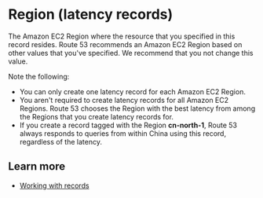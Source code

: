 # Region \(latency records\)<a name="record-latency-region"></a>

The Amazon EC2 Region where the resource that you specified in this record resides\. Route 53 recommends an Amazon EC2 Region based on other values that you've specified\. We recommend that you not change this value\.

Note the following:
+ You can only create one latency record for each Amazon EC2 Region\.
+ You aren't required to create latency records for all Amazon EC2 Regions\. Route 53 chooses the Region with the best latency from among the Regions that you create latency records for\.
+ If you create a record tagged with the Region **cn\-north\-1**, Route 53 always responds to queries from within China using this record, regardless of the latency\.

## Learn more<a name="record-latency-region-learn-more"></a>
+ [Working with records](https://docs.aws.amazon.com/Route53/latest/DeveloperGuide/rrsets-working-with.html)